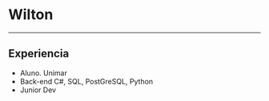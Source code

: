 # Wilton

---

## Experiencia

- Aluno. Unimar
- Back-end C#, SQL, PostGreSQL, Python
- Junior Dev

